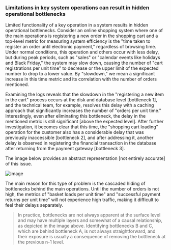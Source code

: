 <h3> Limitations in key system operations can result in hidden operational bottlenecks </h3>

<p>
Limited functionality of a key operation in a system results in hidden operational bottlenecks. Consider an online shopping system where one of the main operations is registering a new order in the shopping cart and a top-level metric for measuring system efficiency is the "time taken to register an order until electronic payment," regardless of browsing time. Under normal conditions, this operation and others occur with less delay, but during peak periods, such as "sales" or "calendar events like holidays and Black Friday," the system may slow down, causing the number of "cart registrations per unit time" to decrease or the upper limit of the expected number to drop to a lower value. By "slowdown," we mean a significant increase in this time metric and its correlation with the number of orders mentioned.
</p>

<p>
  Examining the logs reveals that the slowdown in the "registering a new item in the cart" process occurs at the disk and database level [bottleneck 1], and the technical team, for example, resolves this delay with a caching approach that significantly increases the number of "orders per unit time." Interestingly, even after eliminating this bottleneck, the delay in the mentioned metric is still significant [above the expected level]. After further investigation, it becomes clear that this time, the "shopping cart loading" operation for the customer also has a considerable delay that was previously inaccessible [bottleneck 2], and after addressing it, another delay is observed in registering the financial transaction in the database after returning from the payment gateway [bottleneck 3].
</p>

<p>
  The image below provides an abstract representation [not entirely accurate] of this issue.
</p>

![image](https://github.com/MaysamPx/performance-obstacles-in-software-systems/assets/13215181/8c02e30a-90b4-49b8-9e7b-175c75157baa) 

<p>
The main reason for this type of problem is the cascaded hiding of bottlenecks behind the main operations. Until the number of orders is not high, the metrics of "basket loads per unit time" and "successful payment returns per unit time" will not experience high traffic, making it difficult to feel their delays separately.
</p>

> In practice, bottlenecks are not always apparent at the surface level and may have multiple layers and somewhat of a causal relationship, as depicted in the image above. Identifying bottlenecks B and C, which are behind bottleneck A, is not always straightforward, and their exposure is usually a consequence of removing the bottleneck at the previous n-1 level.
